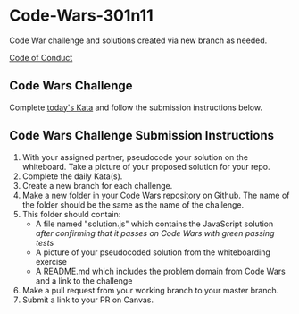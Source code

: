 # Code-Wars-301n11
Code War challenge and solutions created via new branch as needed.  

[Code of Conduct](https://github.com/codefellows/code-of-conduct)

## Code Wars Challenge

Complete [today's Kata](https://www.codewars.com/kata/simple-validation-of-a-username-with-regex) and follow the submission instructions below.

## Code Wars Challenge Submission Instructions

1. With your assigned partner, pseudocode your solution on the whiteboard. Take a picture of your proposed solution for your repo.
1. Complete the daily Kata(s).
1. Create a new branch for each challenge.
1. Make a new folder in your Code Wars repository on Github. The name of the folder should be the same as the name of the challenge.
1. This folder should contain:
	- A file named "solution.js" which contains the JavaScript solution *after confirming that it passes on Code Wars with green passing tests*
	- A picture of your pseudocoded solution from the whiteboarding exercise
	- A README.md which includes the problem domain from Code Wars and a link to the challenge
1. Make a pull request from your working branch to your master branch.
1. Submit a link to your PR on Canvas.
